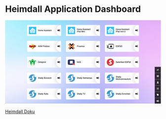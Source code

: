 # Heimdall Application Dashboard

![screenshot](heimdall-screenshot.png)


[Heimdall Doku](https://heimdall.site/)